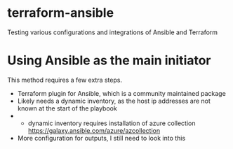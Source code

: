 # terraform-ansible
Testing various configurations and integrations of Ansible and Terraform

# Using Ansible as the main initiator
This method requires a few extra steps.
* Terraform plugin for Ansible, which is a community maintained package
* Likely needs a dynamic inventory, as the host ip addresses are not known at the start of the playbook
* - dynamic inventory requires installation of azure collection https://galaxy.ansible.com/azure/azcollection
* More configuration for outputs, I still need to look into this

